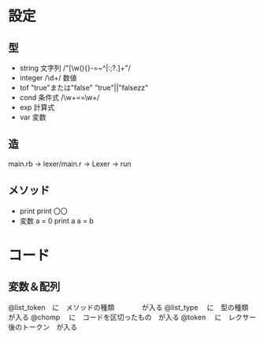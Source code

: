 # 設定
## 型
 - string
文字列
/"[\w(){}-=~^|:;?.]+"/
 - integer
 /\d+/
数値
 - tof
"true"または"false"
"true"||"falsezz"
 - cond
条件式
/\w+==\w+/
 - exp
計算式
 - var
 変数
## 造
main.rb
→ lexer/main.r
 → Lexer
→ run
## メソッド
 - print
 print 〇〇
 - 変数
 a = 0
 print a
 a = b
# コード
## 変数＆配列

@list_token　に　メソッドの種類　　　　が入る
@list_type 　に　型の種類　　　　　　　が入る
@chomp     　に　コードを区切ったもの　が入る
@token     　に　レクサー後のトークン　が入る
